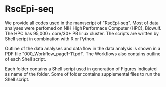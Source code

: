 # RscEpi-seq

We provide all codes used in the manuscript of "RscEpi-seq".
Most of data analyses were perfomed on NIH High Performace Computer (HPC), Biowulf.
The HPC has 95,000+ core/30+ PB linux cluster.
The scripts are written by Shell script in combination with R or Python.

Outline of the data analyses and data flow in the data analysis is shown in a PDF file "000_Workflow_page1-11.pdf".
The Workflows also contains outline of each Shell script.

Each folder contains a Shell script used in generation of Figures indicated as name of the folder.
Some of folder contains supplemental files to run the Shell script.
